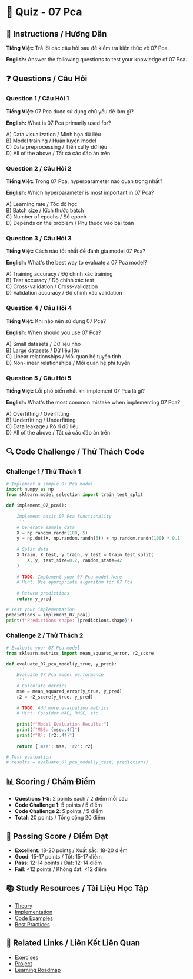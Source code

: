 # 🧠 Quiz - 07 Pca

## 📝 Instructions / Hướng Dẫn

**Tiếng Việt:** Trả lời các câu hỏi sau để kiểm tra kiến thức về 07 Pca.

**English:** Answer the following questions to test your knowledge of 07 Pca.

## ❓ Questions / Câu Hỏi

### Question 1 / Câu Hỏi 1
**Tiếng Việt:** 07 Pca được sử dụng chủ yếu để làm gì?

**English:** What is 07 Pca primarily used for?

A) Data visualization / Minh họa dữ liệu  
B) Model training / Huấn luyện model  
C) Data preprocessing / Tiền xử lý dữ liệu  
D) All of the above / Tất cả các đáp án trên

### Question 2 / Câu Hỏi 2
**Tiếng Việt:** Trong 07 Pca, hyperparameter nào quan trọng nhất?

**English:** Which hyperparameter is most important in 07 Pca?

A) Learning rate / Tốc độ học  
B) Batch size / Kích thước batch  
C) Number of epochs / Số epoch  
D) Depends on the problem / Phụ thuộc vào bài toán

### Question 3 / Câu Hỏi 3
**Tiếng Việt:** Cách nào tốt nhất để đánh giá model 07 Pca?

**English:** What's the best way to evaluate a 07 Pca model?

A) Training accuracy / Độ chính xác training  
B) Test accuracy / Độ chính xác test  
C) Cross-validation / Cross-validation  
D) Validation accuracy / Độ chính xác validation

### Question 4 / Câu Hỏi 4
**Tiếng Việt:** Khi nào nên sử dụng 07 Pca?

**English:** When should you use 07 Pca?

A) Small datasets / Dữ liệu nhỏ  
B) Large datasets / Dữ liệu lớn  
C) Linear relationships / Mối quan hệ tuyến tính  
D) Non-linear relationships / Mối quan hệ phi tuyến

### Question 5 / Câu Hỏi 5
**Tiếng Việt:** Lỗi phổ biến nhất khi implement 07 Pca là gì?

**English:** What's the most common mistake when implementing 07 Pca?

A) Overfitting / Overfitting  
B) Underfitting / Underfitting  
C) Data leakage / Rò rỉ dữ liệu  
D) All of the above / Tất cả các đáp án trên

## 🔍 Code Challenge / Thử Thách Code

### Challenge 1 / Thử Thách 1
```python
# Implement a simple 07 Pca model
import numpy as np
from sklearn.model_selection import train_test_split

def implement_07_pca():
    '''
    Implement basic 07 Pca functionality
    '''
    # Generate sample data
    X = np.random.randn(100, 5)
    y = np.dot(X, np.random.randn(5)) + np.random.randn(100) * 0.1
    
    # Split data
    X_train, X_test, y_train, y_test = train_test_split(
        X, y, test_size=0.2, random_state=42
    )
    
    # TODO: Implement your 07 Pca model here
    # Hint: Use appropriate algorithm for 07 Pca
    
    # Return predictions
    return y_pred

# Test your implementation
predictions = implement_07_pca()
print(f"Predictions shape: {predictions.shape}")
```

### Challenge 2 / Thử Thách 2
```python
# Evaluate your 07 Pca model
from sklearn.metrics import mean_squared_error, r2_score

def evaluate_07_pca_model(y_true, y_pred):
    '''
    Evaluate 07 Pca model performance
    '''
    # Calculate metrics
    mse = mean_squared_error(y_true, y_pred)
    r2 = r2_score(y_true, y_pred)
    
    # TODO: Add more evaluation metrics
    # Hint: Consider MAE, RMSE, etc.
    
    print(f"Model Evaluation Results:")
    print(f"MSE: {mse:.4f}")
    print(f"R²: {r2:.4f}")
    
    return {'mse': mse, 'r2': r2}

# Test evaluation
# results = evaluate_07_pca_model(y_test, predictions)
```

## 📊 Scoring / Chấm Điểm

- **Questions 1-5**: 2 points each / 2 điểm mỗi câu
- **Code Challenge 1**: 5 points / 5 điểm
- **Code Challenge 2**: 5 points / 5 điểm
- **Total**: 20 points / Tổng cộng 20 điểm

## 🎯 Passing Score / Điểm Đạt

- **Excellent**: 18-20 points / Xuất sắc: 18-20 điểm
- **Good**: 15-17 points / Tốt: 15-17 điểm  
- **Pass**: 12-14 points / Đạt: 12-14 điểm
- **Fail**: <12 points / Không đạt: <12 điểm

## 📚 Study Resources / Tài Liệu Học Tập

- [Theory](./THEORY_07_pca.md)
- [Implementation](./IMPLEMENTATION_07_pca.md)
- [Code Examples](./CODE_EXAMPLES_07_pca.md)
- [Best Practices](./BEST_PRACTICES_07_pca.md)

## 🔗 Related Links / Liên Kết Liên Quan

- [Exercises](./EXERCISES_07_pca.md)
- [Project](./PROJECT_07_pca.md)
- [Learning Roadmap](./LEARNING_ROADMAP_07_pca.md)
